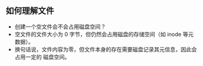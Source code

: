 ## 如何理解文件

- 创建一个空文件会不会占用磁盘空间？
- 空文件的文件大小为 0 字节，但仍然会占用磁盘的存储空间（如 inode 等元数据）。
- 换句话说，文件内容为零，但文件本身的存在需要磁盘记录其元信息，因此会占用一定的
  磁盘空间。

